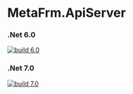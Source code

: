 # MetaFrm.ApiServer

### .Net 6.0
[![build 6.0](https://github.com/MetaFrm/MetaFrm.ApiServer/actions/workflows/build_6.0.yml/badge.svg)](https://github.com/MetaFrm/MetaFrm.ApiServer/actions/workflows/build_6.0.yml)
### .Net 7.0
[![build 7.0](https://github.com/MetaFrm/MetaFrm.ApiServer/actions/workflows/build_7.0.yml/badge.svg)](https://github.com/MetaFrm/MetaFrm.ApiServer/actions/workflows/build_7.0.yml)